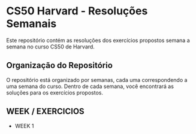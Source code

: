 # CS50 Harvard - Resoluções Semanais

Este repositório contém as resoluções dos exercícios propostos semana a semana no curso CS50 de Harvard.

## Organização do Repositório

O repositório está organizado por semanas, cada uma correspondendo a uma semana do curso. Dentro de cada semana, você encontrará as soluções para os exercícios propostos.

## WEEK / EXERCICIOS
<ul>
  <li>
    <span>WEEK 1 </span>
  </li>
</ul>
